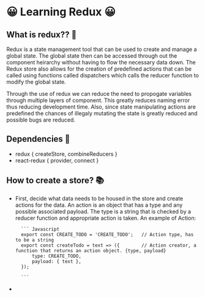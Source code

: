 # :grinning:  Learning Redux :grinning: 

## What is redux?? :thinking:
Redux is a state management tool that can be used to create and manage a global state. The global state then can be accessed through out the component heirarchy without having to flow the necessary data down. The Redux store also allows for the creation of predefined actions that can be called using functions called dispatchers which calls the reducer function to modify the global state. 

Through the use of redux we can reduce the need to propogate variables through multiple layers of component. This greatly reduces naming error thus reducing development time. Also, since state manipulating actions are predefined the chances of illegaly mutating the state is greatly reduced and possible bugs are reduced.  

## Dependencies :toolbox: 
* redux { createStore, combineReducers }
* react-redux { provider, connect }


## How to create a store? :books: 

* First, decide what data needs to be housed in the store and create actions for the data. An action is an object that has a type and any possible associated payload. The type is a string that is checked by a reducer function and appropriate action is taken. An example of Action: 

        ``` Javascript
        export const CREATE_TODO = 'CREATE_TODO';   // Action type, has to be a string
        export const createTodo = text => ({        // Action creator, a function that returns an action object. {type, payload}
            type: CREATE_TODO,
            payload: { text },
        });

        ```

* 
